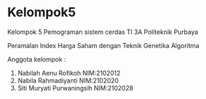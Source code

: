 # Kelompok5
Kelompok 5 Pemograman sistem cerdas TI 3A Politeknik Purbaya

Peramalan Index Harga Saham dengan Teknik Genetika Algoritma

Anggota kelompok :
1. Nabilah Aenu Rofikoh NIM:2102012
2. Nabila Rahmadiyanti NIM:2102020
3. Siti Muryati Purwaningsih NIM:2102028
